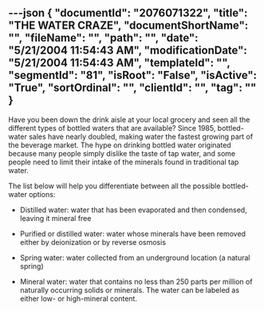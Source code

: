 ---json
{
  "documentId": "2076071322",
  "title": "THE WATER CRAZE",
  "documentShortName": "",
  "fileName": "",
  "path": "",
  "date": "5/21/2004 11:54:43 AM",
  "modificationDate": "5/21/2004 11:54:43 AM",
  "templateId": "",
  "segmentId": "81",
  "isRoot": "False",
  "isActive": "True",
  "sortOrdinal": "",
  "clientId": "",
  "tag": ""
}
---

Have you been down the drink aisle at your local grocery and seen all the different types of bottled waters that are available? Since 1985, bottled-water sales have nearly doubled, making water the fastest growing part of the beverage market. The hype on drinking bottled water originated because many people simply dislike the taste of tap water, and some people need to limit their intake of the minerals found in traditional tap water. 

The list below will help you differentiate between all the possible bottled-water options:

* Distilled water: water that has been evaporated and then condensed, leaving it mineral free 

* Purified or distilled water: water whose minerals have been removed either by deionization or by reverse osmosis 

* Spring water: water collected from an underground location (a natural spring) 

* Mineral water: water that contains no less than 250 parts per million of naturally occurring solids or minerals. The water can be labeled as either low- or high-mineral content.
